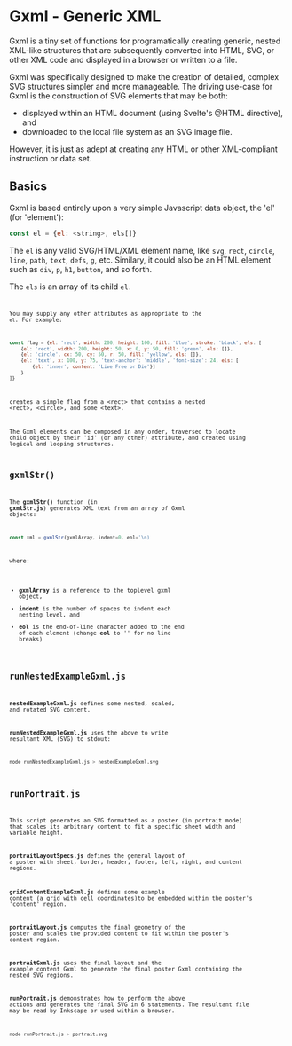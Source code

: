 # Gxml - Generic XML

Gxml is a tiny set of functions for programatically creating generic, nested
XML-like structures that are subsequently converted into HTML, SVG, or other XML code and displayed in a browser or written to a file.

Gxml was specifically designed to make the creation of detailed, complex SVG structures simpler and more manageable.  The driving use-case for Gxml is the construction of SVG elements that may be both:

- displayed within an HTML document (using Svelte's @HTML directive), and
- downloaded to the local file system as an SVG image file.

However, it is just as adept at creating any HTML or other XML-compliant instruction or data set.

##  Basics

Gxml is based entirely upon a very simple Javascript data object, the 'el' (for 'element'):

```js
const el = {el: <string>, els[]}
```

The <code>el</code> is any valid SVG/HTML/XML element name, like <code>svg</code>, <code>rect</code>, <code>circle</code>, <code>line</code>, <code>path</code>, <code>text</code>, <code>defs</code>, <code>g</code>, etc.  Similary, it could also be an HTML element such as <code>div</code>, <code>p</code>, <code>h1</code>, <code>button</code>, and so forth.

The <code>els</code> is an array of its child <code>el<code>.

You may supply any other attributes as appropriate to the <code>el</code>.  For  example:

```js
const flag = {el: 'rect', width: 200, height: 100, fill: 'blue', stroke: 'black', els: [
    {el: 'rect', width: 200, height: 50, x: 0, y: 50, fill: 'green', els: []},
    {el: 'circle', cx: 50, cy: 50, r: 50, fill: 'yellow', els: []},
    {el: 'text', x: 100, y: 75, 'text-anchor': 'middle', 'font-size': 24, els: [
        {el: 'inner', content: 'Live Free or Die'}]
    }
]}
```

creates a simple flag from a &lt;rect&gt; that contains a nested &lt;rect&gt;, &lt;circle&gt;, and some &lt;text&gt;.

The Gxml elements can be composed in any order, traversed to locate child object by their 'id' (or any other) attribute, and created using logical and looping structures.

## gxmlStr()

The **gxmlStr()** function (in **gxmlStr.js**) generates XML text from an array of Gxml objects:

```js
const xml = gxmlStr(gxmlArray, indent=0, eol='\n)
```
where:
- **gxmlArray** is a reference to the toplevel gxml object,
- **indent** is the number of spaces to indent each nesting level, and
- **eol** is the end-of-line character added to the end of each element (change **eol** to '' for no line breaks)

## runNestedExampleGxml.js

**nestedExampleGxml.js** defines some nested, scaled, and rotated SVG content.

**runNestedExampleGxml.js** uses the above to write resultant XML (SVG) to stdout:

```bash
node runNestedExampleGxml.js > nestedExampleGxml.svg
```

## runPortrait.js

This script generates an SVG formatted as a poster (in portrait mode) that scales
its arbitrary content to fit a specific sheet width and variable height.

**portraitLayoutSpecs.js** defines the general layout of a poster with sheet, border,
header, footer, left, right, and content regions.

**gridContentExampleGxml.js** defines some example content (a grid with cell coordinates)to be embedded within the poster's 'content' region.

**portraitLayout.js** computes the final geometry of the poster and scales the
provided content to fit within the poster's content region.

**portraitGxml.js** uses the final layout and the example content Gxml to generate the final poster Gxml containing the nested SVG regions.

**runPortrait.js** demonstrates how to perform the above actions and generates the
final SVG in 6 statements.  The resultant file may be read by Inkscape or used
within a browser.

```bash
node runPortrait.js > portrait.svg
```
